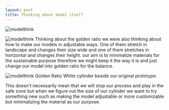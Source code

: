 ```yaml
---
layout: post
title: Thinking about model itself
---
```


![modelthink]({{site.baseurl}}/images/adjustablelight.jpg)

![modelthink]({{site.baseurl}}/images/adjustablelight1.jpg)
Thinking about the golden ratio we were also thinking about how to make our models in adjustable ways.
One of them stretch in landscape and changes their size wide
and one of them stretches in horizontal and changes their height. 
our aim is to minimalize materials for the sustainable purpose therefore we might keep it the way it is and just change our model into golden ratio for the balance. 

![modelthink]({{site.baseurl}}/images/adjustablelight2.jpg)
Golden Ratio White cylinder beside our original prototype.


This doesn't necessarily mean that we will stop our process and play in the safe zone but when we figure out the size of our cylinder we want to try something new such as making the model adjustable or more customizable but minimalizing the material as our purpose.